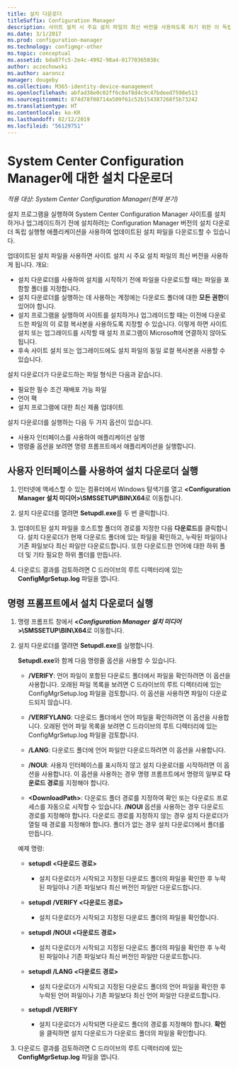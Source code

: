 ```yaml
---
title: 설치 다운로더
titleSuffix: Configuration Manager
description: 사이트 설치 시 주요 설치 파일의 최신 버전을 사용하도록 하기 위한 이 독립 실행형 애플리케이션에 대해 알아봅니다.
ms.date: 3/1/2017
ms.prod: configuration-manager
ms.technology: configmgr-other
ms.topic: conceptual
ms.assetid: bda87fc5-2e4c-4992-98a4-01770365038c
author: aczechowski
ms.author: aaroncz
manager: dougeby
ms.collection: M365-identity-device-management
ms.openlocfilehash: abfad38e0c02ff6c0af8d4c9c47bdeed7598e513
ms.sourcegitcommit: 874d78f08714a509f61c52b154387268f5b73242
ms.translationtype: HT
ms.contentlocale: ko-KR
ms.lasthandoff: 02/12/2019
ms.locfileid: "56129751"
---
```

# <a name="setup-downloader-for-system-center-configuration-manager"></a>System Center Configuration Manager에 대한 설치 다운로더

*적용 대상: System Center Configuration Manager(현재 분기)*

설치 프로그램을 실행하여 System Center Configuration Manager 사이트를 설치하거나 업그레이드하기 전에 설치하려는 Configuration Manager 버전의 설치 다운로더 독립 실행형 애플리케이션을 사용하여 업데이트된 설치 파일을 다운로드할 수 있습니다.  

업데이트된 설치 파일을 사용하면 사이트 설치 시 주요 설치 파일의 최신 버전을 사용하게 됩니다. 개요:   
-   설치 다운로더를 사용하여 설치를 시작하기 전에 파일을 다운로드할 때는 파일을 포함할 폴더를 지정합니다.  
-   설치 다운로더를 실행하는 데 사용하는 계정에는 다운로드 폴더에 대한 **모든 권한**이 있어야 합니다.  
-   설치 프로그램을 실행하여 사이트를 설치하거나 업그레이드할 때는 이전에 다운로드한 파일의 이 로컬 복사본을 사용하도록 지정할 수 있습니다. 이렇게 하면 사이트 설치 또는 업그레이드를 시작할 때 설치 프로그램이 Microsoft에 연결하지 않아도 됩니다.  
-   후속 사이트 설치 또는 업그레이드에도 설치 파일의 동일 로컬 복사본을 사용할 수 있습니다.  

설치 다운로더가 다운로드하는 파일 형식은 다음과 같습니다.  
-   필요한 필수 조건 재배포 가능 파일  
-   언어 팩  
-   설치 프로그램에 대한 최신 제품 업데이트  

설치 다운로더를 실행하는 다음 두 가지 옵션이 있습니다.
- 사용자 인터페이스를 사용하여 애플리케이션 실행
- 명령줄 옵션을 보려면 명령 프롬프트에서 애플리케이션을 실행합니다.


## <a name="run-setup-downloader-with-the-user-interface"></a>사용자 인터페이스를 사용하여 설치 다운로더 실행  

1.  인터넷에 액세스할 수 있는 컴퓨터에서 Windows 탐색기를 열고 **&lt;Configuration Manager 설치 미디어\>\SMSSETUP\BIN\X64**로 이동합니다.  

2.  설치 다운로더를 열려면 **Setupdl.exe**를 두 번 클릭합니다.   

3. 업데이트된 설치 파일을 호스트할 폴더의 경로를 지정한 다음 **다운로드**를 클릭합니다. 설치 다운로더가 현재 다운로드 폴더에 있는 파일을 확인하고, 누락된 파일이나 기존 파일보다 최신 파일만 다운로드합니다. 또한 다운로드한 언어에 대한 하위 폴더 및 기타 필요한 하위 폴더를 만듭니다.  

4.  다운로드 결과를 검토하려면 C 드라이브의 루트 디렉터리에 있는 **ConfigMgrSetup.log** 파일을 엽니다.  

## <a name="run-setup-downloader-from-a-command-prompt"></a>명령 프롬프트에서 설치 다운로더 실행  

1.  명령 프롬프트 창에서 **&lt;*Configuration Manager 설치 미디어*\>\SMSSETUP\BIN\X64**로 이동합니다.   

2.  설치 다운로더를 열려면 **Setupdl.exe**를 실행합니다.

    **Setupdl.exe**와 함께 다음 명령줄 옵션을 사용할 수 있습니다.   

    -   **/VERIFY**: 언어 파일이 포함된 다운로드 폴더에서 파일을 확인하려면 이 옵션을 사용합니다. 오래된 파일 목록을 보려면 C 드라이브의 루트 디렉터리에 있는 ConfigMgrSetup.log 파일을 검토합니다. 이 옵션을 사용하면 파일이 다운로드되지 않습니다.  

    -   **/VERIFYLANG**: 다운로드 폴더에서 언어 파일을 확인하려면 이 옵션을 사용합니다. 오래된 언어 파일 목록을 보려면 C 드라이브의 루트 디렉터리에 있는 ConfigMgrSetup.log 파일을 검토합니다.

    -   **/LANG**: 다운로드 폴더에 언어 파일만 다운로드하려면 이 옵션을 사용합니다.  

    -   **/NOUI**: 사용자 인터페이스를 표시하지 않고 설치 다운로더를 시작하려면 이 옵션을 사용합니다. 이 옵션을 사용하는 경우 명령 프롬프트에서 명령의 일부로 **다운로드 경로**를 지정해야 합니다.  

    -   **&lt;DownloadPath\>**: 다운로드 폴더 경로를 지정하여 확인 또는 다운로드 프로세스를 자동으로 시작할 수 있습니다. **/NOUI** 옵션을 사용하는 경우 다운로드 경로를 지정해야 합니다. 다운로드 경로를 지정하지 않는 경우 설치 다운로더가 열릴 때 경로를 지정해야 합니다. 폴더가 없는 경우 설치 다운로더에서 폴더를 만듭니다.  

    예제 명령:

    -   **setupdl &lt;다운로드 경로\>**  

        -   설치 다운로더가 시작되고 지정된 다운로드 폴더의 파일을 확인한 후 누락된 파일이나 기존 파일보다 최신 버전인 파일만 다운로드합니다.     

    -   **setupdl /VERIFY &lt;다운로드 경로\>**  

        -   설치 다운로더가 시작되고 지정된 다운로드 폴더의 파일을 확인합니다.  

    -   **setupdl /NOUI &lt;다운로드 경로\>**  

        -   설치 다운로더가 시작되고 지정된 다운로드 폴더의 파일을 확인한 후 누락된 파일이나 기존 파일보다 최신 버전인 파일만 다운로드합니다.  

    -   **setupdl /LANG  &lt;다운로드 경로\>**  

        -   설치 다운로더가 시작되고 지정된 다운로드 폴더의 언어 파일을 확인한 후 누락된 언어 파일이나 기존 파일보다 최신 언어 파일만 다운로드합니다.  

    -   **setupdl /VERIFY**  

        -   설치 다운로더가 시작되면 다운로드 폴더의 경로를 지정해야 합니다. **확인**을 클릭하면 설치 다운로드가 다운로드 폴더의 파일을 확인합니다.  

3.  다운로드 결과를 검토하려면 C 드라이브의 루트 디렉터리에 있는 **ConfigMgrSetup.log** 파일을 엽니다.
